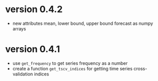 # version 0.4.2

- new attributes mean, lower bound, upper bound forecast as numpy arrays

# version 0.4.1

- use `get_frequency` to get series frequency as a number
- create a function `get_tscv_indices` for getting time series cross-validation indices